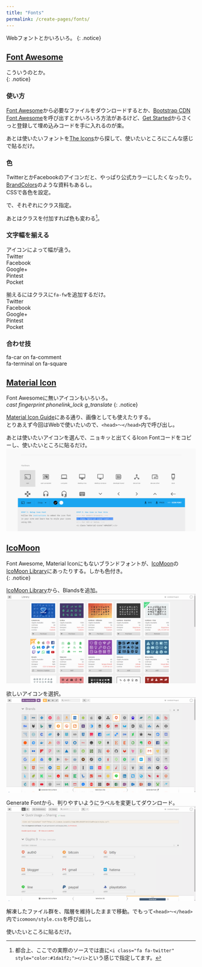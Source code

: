 ```yaml
---
title: "Fonts"
permalink: /create-pages/fonts/
---
```

Webフォントとかいろいろ。
{: .notice}

## [Font Awesome](http://fontawesome.io/)

こういうのとか。  
<i class="fa fa-twitter"></i>
<i class="fa fa-facebook-official"></i>
<i class="fa fa-pinterest"></i>
<i class="fa fa-get-pocket"></i>
{: .notice}

### 使い方

[Font Awesome](http://fontawesome.io/)から必要なファイルをダウンロードするとか、[Bootstrap CDN Font Awesome](https://www.bootstrapcdn.com/fontawesome/)を呼び出すとかいろいろ方法があるけど、[Get Started](http://fontawesome.io/get-started/)からさくっと登録して埋め込みコードを手に入れるのが楽。
<script src="https://gist.github.com/laureltreetop/e8c228e14ccb0ee000be506947bf969e.js"></script>

あとは使いたいフォントを[The Icons](http://fontawesome.io/icons/)から探して、使いたいところにこんな感じで貼るだけ。  
<script src="https://gist.github.com/laureltreetop/0a6ea6e1beacd67032e6306f2248fcff.js"></script>

### 色

TwitterとかFacebookのアイコンだと、やっぱり公式カラーにしたくなったり。[BrandColors](https://brandcolors.net/)のような資料もあるし。  
CSSで各色を設定。
<script src="https://gist.github.com/laureltreetop/3757401d0268c747415fb55c94fa1dad.js"></script>
で、それぞれにクラス指定。
<script src="https://gist.github.com/laureltreetop/5af3aca1371f8467834b0a9d25cfee86.js"></script>

あとはクラスを付加すれば色も変わる[^brand-colors]。  
<i class="fa fa-twitter" style="color:#1da1f2;"></i> 
<i class="fa fa-facebook-official facebook" style="color:#3b5998;"></i> 
<i class="fa fa-google-plus google" style="color:#dd4b39;"></i> 
<i class="fa fa-pinterest pintest" style="color:#bd081c;"></i> 
<i class="fa fa-get-pocket pocket" style="color:#ef4056;"></i>

[^brand-colors]:都合上、ここでの実際のソースでは直に`<i class="fa fa-twitter" style="color:#1da1f2;"></i>`という感じで指定してます。

### 文字幅を揃える

アイコンによって幅が違う。  
<i class="fa fa-twitter" style="color:#1da1f2;"></i> Twitter  
<i class="fa fa-facebook-official facebook" style="color:#3b5998;"></i> Facebook  
<i class="fa fa-google-plus google" style="color:#dd4b39;"></i> Google+  
<i class="fa fa-pinterest pintest" style="color:#bd081c;"></i> Pintest  
<i class="fa fa-get-pocket pocket" style="color:#ef4056;"></i> Pocket  

揃えるにはクラスに`fa-fw`を追加するだけ。  
<i class="fa fa-fw fa-twitter" style="color:#1da1f2;"></i> Twitter  
<i class="fa fa-fw fa-facebook-official facebook" style="color:#3b5998;"></i> Facebook  
<i class="fa fa-fw fa-google-plus google" style="color:#dd4b39;"></i> Google+  
<i class="fa fa-fw fa-pinterest pintest" style="color:#bd081c;"></i> Pintest  
<i class="fa fa-fw fa-get-pocket pocket" style="color:#ef4056;"></i> Pocket  

### 合わせ技

<span class="fa-stack fa-lg">
  <i class="fa fa-comment-o fa-stack-2x"></i>
  <i class="fa fa-car fa-stack-1x"></i>
</span>
fa-car on fa-comment<br>

<span class="fa-stack fa-lg">
  <i class="fa fa-square fa-stack-2x"></i>
  <i class="fa fa-refresh fa-spin fa-stack-1x fa-inverse"></i>
</span>
fa-terminal on fa-square<br>

<script src="https://gist.github.com/laureltreetop/97e0a548f23b1c0d60c3e0a51d9348e8.js"></script>

## [Material Icon](https://material.io/icons/)

Font Awesomeに無いアイコンもいろいろ。  
<i class="material-icons">cast</i>
<i class="material-icons purple500">fingerprint</i>
<i class="material-icons">phonelink_lock</i>
<i class="material-icons">g_translate</i>
{: .notice}

[Material Icon Guide](http://google.github.io/material-design-icons/)にある通り、画像としても使えたりする。  
とりあえず今回はWebで使いたいので、`<head>～</head>`内で呼び出し。
<script src="https://gist.github.com/laureltreetop/b4526e7bc9b02bf97d01985de2c5af09.js"></script>

あとは使いたいアイコンを選んで、ニョキッと出てくるIcon Fontコードをコピーし、使いたいところに貼るだけ。
[![Material Icon Select](/assets/images/material-icon-select.png)](/assets/images/material-icon-select.png)

<script src="https://gist.github.com/laureltreetop/d22e06acc4b3df3f276fbfd3fe96685d.js"></script>

## [IcoMoon](https://icomoon.io/)

Font Awesome, Material Iconにもないブランドフォントが、[IcoMoon](https://icomoon.io/)の[IcoMoon Library](https://icomoon.io/app/#/select/library)にあったりする。しかも色付き。  
<span class="icon-hatebu"></span>
<span class="icon-line"></span>
<span class="icon-auth0"></span>
<span class="icon-playstation"></span>
{: .notice}

[IcoMoon Library](https://icomoon.io/app/#/select/library)から、Blandsを追加。
[![IcoMoon Library](/assets/images/icomoon-library.png)](/assets/images/icomoon-library.png)

欲しいアイコンを選択。
[![IcoMoon Brands Select](/assets/images/icomoon-brands-select.png)](/assets/images/icomoon-brands-select.png)

Generate Fontから、判りやすいようにラベルを変更してダウンロード。
[![IcoMoon label](/assets/images/icomoon-set-icon-label.png)](/assets/images/icomoon-set-icon-label.png)

解凍したファイル群を、階層を維持したままで移動。でもって`<head>～</head>`内で`icomoon/style.css`を呼び出し。
<script src="https://gist.github.com/laureltreetop/65876d3d2cab91fa8d90fe0bceed4426.js"></script>

使いたいところに貼るだけ。
<script src="https://gist.github.com/laureltreetop/83b59e657e93eeb0ee48ecb3b69bad94.js"></script>
